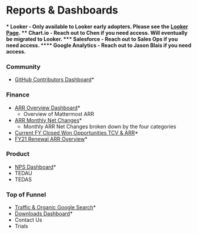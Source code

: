 # Reports & Dashboards

**\* Looker - Only available to Looker early adopters. Please see the** [**Looker Page**](https://handbook.mattermost.com/operations/business-operations/analytics/looker)**.                              \*\* Chart.io - Reach out to Chen if you need access.  Will eventually be migrated to Looker.                                                    \*\*\* Salesforce - Reach out to Sales Ops if you need access.                                                                                                                                                      \*\*\*\* Google Analytics - Reach out to Jason Blais if you need access.**  

### Community

* [GitHub Contributors Dashboard](https://mattermost.looker.com/dashboards/15)\*

### Finance

* [ARR Overview Dashboard](https://mattermost.looker.com/dashboards/14)\*
  * Overview of Mattermost ARR
* [ARR Monthly Net Changes](https://mattermost.looker.com/looks/2?toggle=det)\*
  * Monthly ARR Net Changes broken down by the four categories
* [Current FY Closed Won Opportunities TCV & ARR](https://mattermost.looker.com/dashboards/2)\*
* [FY21 Renewal ARR Overview](https://mattermost.looker.com/dashboards/9)\*

### Product

* [NPS Dashboard](https://mattermost.looker.com/dashboards/16)\*
* TEDAU
* TEDAS

### Top of Funnel

* [Traffic & Organic Google Search](https://mattermost.looker.com/dashboards/5)\*
* [Downloads Dashboard](https://mattermost.looker.com/dashboards/11)\*
* Contact Us
* Trials



